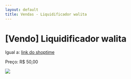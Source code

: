 ```yaml
---
layout: default
title: Vendas - Liquidificador walita
---
```

<div class="page-content wc-container">
  <h1>[Vendo] Liquidificador walita</h1>  
  <p>Igual a: <a href="http://www.shoptime.com.br/produto/387566/liquidificador-2-velocidades-ri2008-pp-walita">link do shoptime</a></p>
   <p>Preço: R$ 50,00</p>
    <img src="{{ site.baseurl }}/assets/images/vendas/liqui1.jpg" class="img-resposive">
</div>
